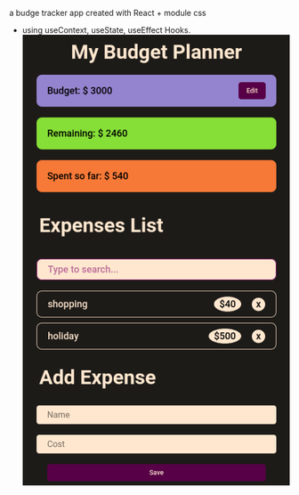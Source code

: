 a budge tracker app created with React + module css
+ using useContext, useState, useEffect Hooks.
![Screenshot of the site](./screenshots/33.budget-tracker-moduleCSS.png)
